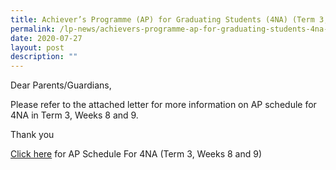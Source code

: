 ```yaml
---
title: Achiever’s Programme (AP) for Graduating Students (4NA) (Term 3, Weeks 8 and 9)
permalink: /lp-news/achievers-programme-ap-for-graduating-students-4na-term-3-weeks-8-and-9/
date: 2020-07-27
layout: post
description: ""
---
```

Dear Parents/Guardians,

Please refer to the attached letter for more information on AP schedule for 4NA in Term 3, Weeks 8 and 9.

Thank you

[Click here](/files/AP-Schedule-For-4NA-Term-3-Weeks-8-and-9.pdf) for AP Schedule For 4NA (Term 3, Weeks 8 and 9)